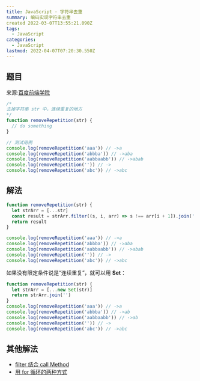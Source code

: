```yaml
---
title: JavaScript · 字符串去重
summary: 编码实现字符串去重
created 2022-03-07T13:55:21.090Z
tags:
  - JavaScript
categories:
  - JavaScript
lastmod: 2022-04-07T07:20:30.550Z
---
```


## 题目

来源:[百度前端学院](http://ife.baidu.com/javascript/string.html#%E5%AD%97%E7%AC%A6%E4%B8%B2)

```js
/*
去掉字符串 str 中，连续重复的地方
*/
function removeRepetition(str) {
  // do something
}

// 测试用例
console.log(removeRepetition('aaa')) // ->a
console.log(removeRepetition('abbba')) // ->aba
console.log(removeRepetition('aabbaabb')) // ->abab
console.log(removeRepetition('')) // ->
console.log(removeRepetition('abc')) // ->abc
```

## 解法

```js
function removeRepetition(str) {
  let strArr = [...str]
  const result = strArr.filter((s, i, arr) => s !== arr[i + 1]).join('')
  return result
}

console.log(removeRepetition('aaa')) // ->a
console.log(removeRepetition('abbba')) // ->aba
console.log(removeRepetition('aabbaabb')) // ->abab
console.log(removeRepetition('')) // ->
console.log(removeRepetition('abc')) // ->abc
```

如果没有限定条件说是“连续重复”，就可以用 **Set**：

```js
function removeRepetition(str) {
  let strArr = [...new Set(str)]
  return strArr.join('')
}
console.log(removeRepetition('aaa')) // ->a
console.log(removeRepetition('abbba')) // ->ab
console.log(removeRepetition('aabbaabb')) // ->ab
console.log(removeRepetition('')) // ->
console.log(removeRepetition('abc')) // ->abc
```

## 其他解法

- [filter 结合 call Method](https://www.programminghunter.com/article/7794242622/)
- [用 for 循环的两种方式](https://www.cnblogs.com/zyc-zsxbh/p/9327364.html)
